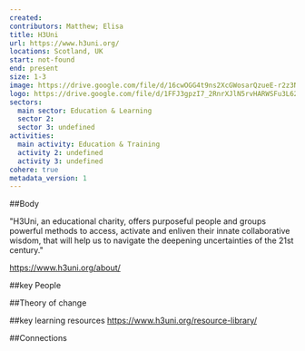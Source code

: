 ```yaml
---
created:
contributors: Matthew; Elisa
title: H3Uni
url: https://www.h3uni.org/
locations: Scotland, UK
start: not-found
end: present
size: 1-3
image: https://drive.google.com/file/d/16cwOGG4t9ns2XcGWosarQzueE-r2z3NM/view?usp=drive_link
logo: https://drive.google.com/file/d/1FFJ3gpzI7_2RnrXJlN5rvHARWSFu3L62/view?usp=drive_link
sectors:
  main sector: Education & Learning
  sector 2: 
  sector 3: undefined
activities: 
  main activity: Education & Training
  activity 2: undefined
  activity 3: undefined
cohere: true
metadata_version: 1
---
```



##Body

"H3Uni, an educational charity, offers purposeful people and groups powerful methods to access, activate and enliven their innate collaborative wisdom, that will help us to navigate the deepening uncertainties of the 21st century."

https://www.h3uni.org/about/


##key People


##Theory of change


##key learning resources
https://www.h3uni.org/resource-library/

##Connections


